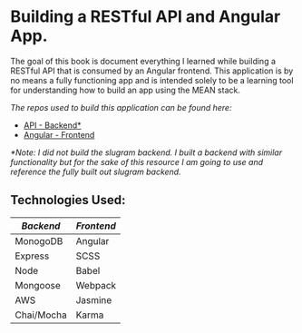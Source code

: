 # Building a RESTful API and Angular App.

The goal of this book is document everything I learned while building a RESTful API that is consumed by an Angular frontend. This application is by no means a fully functioning app and is intended solely to be a learning tool for understanding how to build an app using the MEAN stack.

*The repos used to build this application can be found here:*
* [API - Backend*](https://github.com/slugbyte/slugram-backend)
* [Angular - Frontend](https://github.com/jonathanheemstra/28-angular_auth)


_*Note: I did not build the slugram backend. I built a backend with similar functionality but for the sake of this resource I am going to use and reference the fully built out slugram backend._

## Technologies Used:
| *Backend* | *Frontend* |
|---|---|
| MonogoDB | Angular |
| Express | SCSS |
| Node | Babel |
| Mongoose | Webpack |
| AWS | Jasmine |
| Chai/Mocha | Karma |
